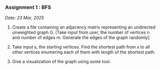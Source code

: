 ### Assignment 1 : BFS

_Date: 23 Mar, 2025_

1. Create a file containing an adjacency matrix representing an undirected unweighted graph G. [Take input from user, the number of vertices n and number of edges m. Generate the edges of the graph randomly]

2. Take input s, the starting vertices. Find the shortest path from s to all other vertices enumering each of them with length of the shortest path.

3. Give a visualization of the graph using some tool.
